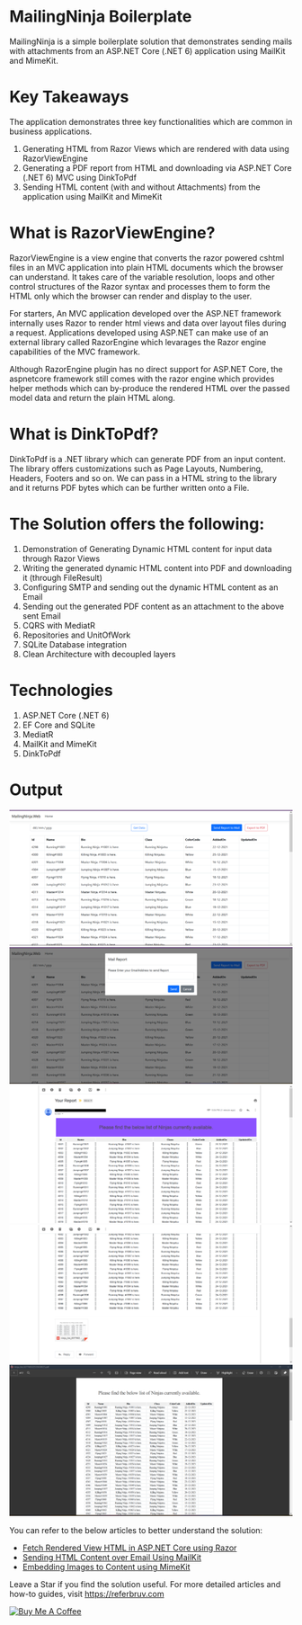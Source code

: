 # MailingNinja Boilerplate

MailingNinja is a simple boilerplate solution that demonstrates sending mails with attachments from an ASP.NET Core (.NET 6) application using MailKit and MimeKit.

# Key Takeaways

The application demonstrates three key functionalities which are common in business applications.

1. Generating HTML from Razor Views which are rendered with data using RazorViewEngine
2. Generating a PDF report from HTML and downloading via ASP.NET Core (.NET 6) MVC using DinkToPdf
3. Sending HTML content (with and without Attachments) from the application using MailKit and MimeKit 

# What is RazorViewEngine?

RazorViewEngine is a view engine that converts the razor powered cshtml files in an MVC application into plain HTML documents which the browser can understand. It takes care of the variable resolution, loops and other control structures of the Razor syntax and processes them to form the HTML only which the browser can render and display to the user.

For starters, An MVC application developed over the ASP.NET framework internally uses Razor to render html views and data over layout files during a request. Applications developed using ASP.NET can make use of an external library called RazorEngine which levarages the Razor engine capabilities of the MVC framework. 

Although RazorEngine plugin has no direct support for ASP.NET Core, the aspnetcore framework still comes with the razor engine which provides helper methods which can by-produce the rendered HTML over the passed model data and return the plain HTML along.

# What is DinkToPdf?

DinkToPdf is a .NET library which can generate PDF from an input content. The library offers customizations such as Page Layouts, Numbering, Headers, Footers and so on. We can pass in a HTML string to the library and it returns PDF bytes which can be further written onto a File.

# The Solution offers the following:

1. Demonstration of Generating Dynamic HTML content for input data through Razor Views
2. Writing the generated dynamic HTML content into PDF and downloading it (through FileResult)
3. Configuring SMTP and sending out the dynamic HTML content as an Email
4. Sending out the generated PDF content as an attachment to the above sent Email 
5. CQRS with MediatR
6. Repositories and UnitOfWork
7. SQLite Database integration
8. Clean Architecture with decoupled layers

# Technologies

1. ASP.NET Core (.NET 6)
2. EF Core and SQLite
3. MediatR
4. MailKit and MimeKit
5. DinkToPdf

# Output

![Dashboard](assets/dashboard.png)
![Send Report Over Mail](assets/send-report-over-mail.png)
![Mailed Content with Header](assets/sc-report-mail-mimekit-with-header.png)
![PDF Attachment](assets/sc-report-mail-mimekit-with-attachment.png)
![PDF Report](assets/pdf-report.png)

You can refer to the below articles to better understand the solution:

* [Fetch Rendered View HTML in ASP.NET Core using Razor](https://referbruv.com/blog/posts/template-based-emails-fetch-rendered-view-html-in-aspnet-core-using-razor)
* [Sending HTML Content over Email Using MailKit](https://referbruv.com/blog/posts/template-based-emails-sending-html-content-over-email-using-mailkit)
* [Embedding Images to Content using MimeKit](https://referbruv.com/blog/posts/template-based-emails-adding-and-embedding-images-to-content-using-mimekit)

Leave a Star if you find the solution useful. For more detailed articles and how-to guides, visit https://referbruv.com

<a href="https://www.buymeacoffee.com/referbruv" target="_blank"><img src="https://cdn.buymeacoffee.com/buttons/default-orange.png" alt="Buy Me A Coffee" height="41" width="174"></a>
